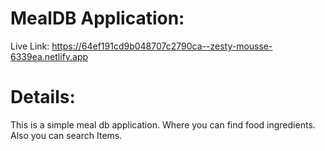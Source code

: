 # MealDB Application:
Live Link: https://64ef191cd9b048707c2790ca--zesty-mousse-6339ea.netlify.app
# Details:
This is a simple meal db application. Where you can find food ingredients. Also you can search Items.